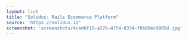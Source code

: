 ```yaml
---
layout: link
title: "Solidus: Rails Ecommerce Platform"
source: 'https://solidus.io'
screenshot: 'screenshots/4cad6f15-a27b-4754-8334-f8b00ec9985d.jpg'
---
```


